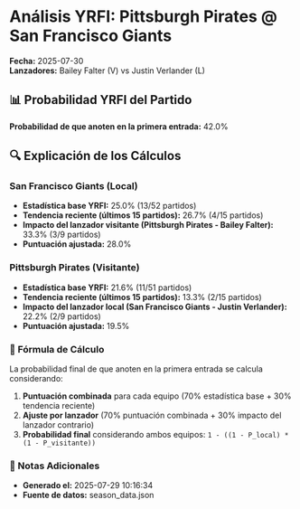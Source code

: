 # Análisis YRFI: Pittsburgh Pirates @ San Francisco Giants

**Fecha:** 2025-07-30  
**Lanzadores:** Bailey Falter (V) vs Justin Verlander (L)

## 📊 Probabilidad YRFI del Partido

**Probabilidad de que anoten en la primera entrada:** 42.0%

## 🔍 Explicación de los Cálculos

### San Francisco Giants (Local)
- **Estadística base YRFI:** 25.0% (13/52 partidos)
- **Tendencia reciente (últimos 15 partidos):** 26.7% (4/15 partidos)
- **Impacto del lanzador visitante (Pittsburgh Pirates - Bailey Falter):** 33.3% (3/9 partidos)
- **Puntuación ajustada:** 28.0%

### Pittsburgh Pirates (Visitante)
- **Estadística base YRFI:** 21.6% (11/51 partidos)
- **Tendencia reciente (últimos 15 partidos):** 13.3% (2/15 partidos)
- **Impacto del lanzador local (San Francisco Giants - Justin Verlander):** 22.2% (2/9 partidos)
- **Puntuación ajustada:** 19.5%

### 📝 Fórmula de Cálculo

La probabilidad final de que anoten en la primera entrada se calcula considerando:
1. **Puntuación combinada** para cada equipo (70% estadística base + 30% tendencia reciente)
2. **Ajuste por lanzador** (70% puntuación combinada + 30% impacto del lanzador contrario)
3. **Probabilidad final** considerando ambos equipos: `1 - ((1 - P_local) * (1 - P_visitante))`

### 📌 Notas Adicionales

- **Generado el:** 2025-07-29 10:16:34
- **Fuente de datos:** season_data.json
